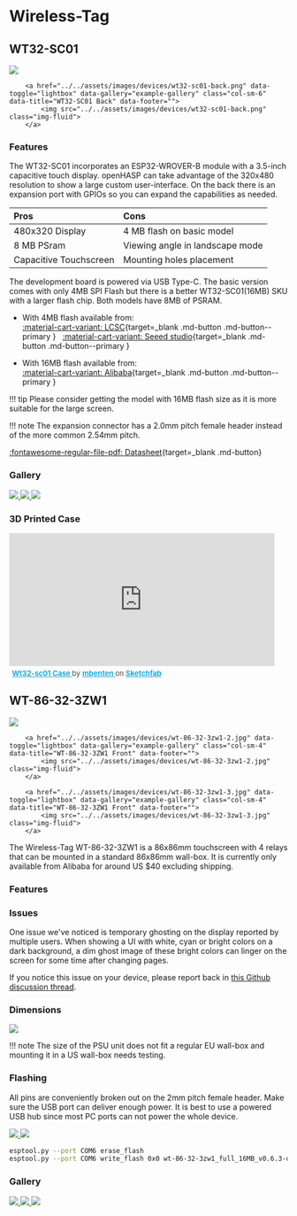 # Wireless-Tag

## WT32-SC01

<div class="row justify-content-center">
        <a href="../../assets/images/devices/wt-sc01.png" data-toggle="lightbox" data-gallery="example-gallery" class="col-sm-6" data-title="WT32-SC01 Front" data-footer="">
            <img src="../../assets/images/devices/wt32-sc01-front.png" class="img-fluid">
        </a>

        <a href="../../assets/images/devices/wt32-sc01-back.png" data-toggle="lightbox" data-gallery="example-gallery" class="col-sm-6" data-title="WT32-SC01 Back" data-footer="">
            <img src="../../assets/images/devices/wt32-sc01-back.png" class="img-fluid">
        </a>
</div>


### Features

The WT32-SC01 incorporates an ESP32-WROVER-B module with a 3.5-inch capacitive touch display.
openHASP can take advantage of the 320x480 resolution to show a large custom user-interface.
On the back there is an expansion port with GPIOs so you can expand the capabilities as needed.

| Pros                   | Cons
|:-----                  |:----
| 480x320 Display        | 4 MB flash on basic model
| 8 MB PSram             | Viewing angle in landscape mode
| Capacitive Touchscreen | Mounting holes placement

The development board is powered via USB Type-C. The basic version comes with only 4MB SPI Flash but there is a better WT32-SC01(16MB) SKU with a larger flash chip. Both models have 8MB of PSRAM.

- With 4MB flash available from:</br>
[:material-cart-variant: LCSC][1]{target=_blank .md-button .md-button--primary } &nbsp; 
[:material-cart-variant: Seeed studio][2]{target=_blank .md-button .md-button--primary }

- With 16MB flash available from:</br>
[:material-cart-variant: Alibaba][3]{target=_blank .md-button .md-button--primary } 

!!! tip
    Please consider getting the model with 16MB flash size as it is more suitable for the large screen.

!!! note
    The expansion connector has a 2.0mm pitch female header instead of the more common 2.54mm pitch.

[:fontawesome-regular-file-pdf: Datasheet][4]{target=_blank .md-button}


### Gallery

<div class="row justify-content-center">
    <a href="../../assets/images/builds/wt32-sc01-1.jpg" data-toggle="lightbox" data-gallery="example-gallery" class="col-sm-4" data-title="Wireless-Tag WT32-SC01" data-footer="Image by xHirschx">
        <img src="../../assets/images/builds/wt32-sc01-1.jpg" class="img-fluid">
    </a>
    <a href="../../assets/images/builds/wt32-sc01-2.jpg" data-toggle="lightbox" data-gallery="example-gallery" class="col-sm-4" data-title="Wireless-Tag WT32-SC01" data-footer="Image by xHirschx">
        <img src="../../assets/images/builds/wt32-sc01-2.jpg" class="img-fluid">
    </a>
    <a href="../../assets/images/builds/wt32-sc01-3.jpg" data-toggle="lightbox" data-gallery="example-gallery" class="col-sm-4" data-title="Wireless-Tag WT32-SC01">
        <img src="../../assets/images/builds/wt32-sc01-3.jpg" class="img-fluid">
    </a>
</div>


### 3D Printed Case

<p>
<div class="sketchfab-embed-wrapper"> <iframe width=480 height=240 title="WT32-SC01 Case" frameborder="0" allowfullscreen mozallowfullscreen="true" webkitallowfullscreen="true" allow="fullscreen; autoplay; vr" xr-spatial-tracking execution-while-out-of-viewport execution-while-not-rendered web-share src="https://sketchfab.com/models/cfec05638de540b0acccff2091508500/embed"> </iframe> <p style="font-size: 13px; font-weight: normal; margin: 5px; color: #4A4A4A;"> <a href="https://sketchfab.com/3d-models/wt32-sc01-case-cfec05638de540b0acccff2091508500?utm_medium=embed&utm_campaign=share-popup&utm_content=cfec05638de540b0acccff2091508500" target="_blank" style="font-weight: bold; color: #1CAAD9;"> Wt32-sc01 Case </a> by <a href="https://sketchfab.com/mbenten?utm_medium=embed&utm_campaign=share-popup&utm_content=cfec05638de540b0acccff2091508500" target="_blank" style="font-weight: bold; color: #1CAAD9;"> mbenten </a> on <a href="https://sketchfab.com?utm_medium=embed&utm_campaign=share-popup&utm_content=cfec05638de540b0acccff2091508500" target="_blank" style="font-weight: bold; color: #1CAAD9;">Sketchfab</a></p></div>
</p>

</hr>

## WT-86-32-3ZW1

<div class="row justify-content-center">
        <a href="../../assets/images/devices/wt-86-32-3zw1-1.jpg" data-toggle="lightbox" data-gallery="example-gallery" class="col-sm-4" data-title="WT-86-32-3ZW1 Front" data-footer="">
            <img src="../../assets/images/devices/wt-86-32-3zw1-1.jpg" class="img-fluid">
        </a>

        <a href="../../assets/images/devices/wt-86-32-3zw1-2.jpg" data-toggle="lightbox" data-gallery="example-gallery" class="col-sm-4" data-title="WT-86-32-3ZW1 Front" data-footer="">
            <img src="../../assets/images/devices/wt-86-32-3zw1-2.jpg" class="img-fluid">
        </a>

        <a href="../../assets/images/devices/wt-86-32-3zw1-3.jpg" data-toggle="lightbox" data-gallery="example-gallery" class="col-sm-4" data-title="WT-86-32-3ZW1 Front" data-footer="">
            <img src="../../assets/images/devices/wt-86-32-3zw1-3.jpg" class="img-fluid">
        </a>
</div>

The Wireless-Tag WT-86-32-3ZW1 is a 86x86mm touchscreen with 4 relays that can be mounted in a standard 86x86mm wall-box.
It is currently only available from Alibaba for around US $40 excluding shipping.

### Features

### Issues

One issue we've noticed is temporary ghosting on the display reported by multiple users.
When showing a UI with white, cyan or bright colors on a dark background, a dim ghost image of these bright colors can linger on the screen for some time after changing pages.

If you notice this issue on your device, please report back in [this Github discussion thread](https://github.com/HASwitchPlate/openHASP/discussions/311).

### Dimensions

<div class="row justify-content-center">
    <a href="../../assets/images/devices/wt-86-32-zw1-dimensions.jpg" data-toggle="lightbox" data-gallery="example-gallery" class="col-sm-10" data-title="WT-86-32-3ZW1 Dimensions" data-footer="">
        <img src="../../assets/images/devices/wt-86-32-zw1-dimensions.jpg" class="img-fluid">
    </a>
</div>

!!! note
    The size of the PSU unit does not fit a regular EU wall-box and mounting it in a US wall-box needs testing.

### Flashing

All pins are conveniently broken out on the 2mm pitch female header. Make sure the USB port can deliver enough power.
It is best to use a powered USB hub since most PC ports can not power the whole device.

<div class="row justify-content-center">
    <a href="../../assets/images/devices/wt-86-32-zw1-back.jpg" data-toggle="lightbox" data-gallery="example-gallery" class="col-sm-5" data-title="WT-86-32-3ZW1 Back" data-footer="">
        <img src="../../assets/images/devices/wt-86-32-zw1-back.jpg" class="img-fluid">
    </a>
    <a href="../../assets/images/devices/wt-86-32-zw1-flashing.jpg" data-toggle="lightbox" data-gallery="example-gallery" class="col-sm-5" data-title="WT-86-32-3ZW1 Pin diagram" data-footer="">
        <img src="../../assets/images/devices/wt-86-32-zw1-flashing.jpg" class="img-fluid">
    </a>
</div>

```bash
esptool.py --port COM6 erase_flash
esptool.py --port COM6 write_flash 0x0 wt-86-32-3zw1_full_16MB_v0.6.3-dev_88a478d.bin --verify
```

### Gallery

<div class="row justify-content-center">
    <a href="../../assets/images/builds/wt32-sc01-1.jpg" data-toggle="lightbox" data-gallery="example-gallery" class="col-sm-4" data-title="Wireless-Tag WT32-SC01" data-footer="Image by xHirschx">
        <img src="../../assets/images/builds/wt32-sc01-1.jpg" class="img-fluid">
    </a>
    <a href="../../assets/images/builds/wt32-sc01-2.jpg" data-toggle="lightbox" data-gallery="example-gallery" class="col-sm-4" data-title="Wireless-Tag WT32-SC01" data-footer="Image by xHirschx">
        <img src="../../assets/images/builds/wt32-sc01-2.jpg" class="img-fluid">
    </a>
    <a href="../../assets/images/builds/wt32-sc01-3.jpg" data-toggle="lightbox" data-gallery="example-gallery" class="col-sm-4" data-title="Wireless-Tag WT32-SC01">
        <img src="../../assets/images/builds/wt32-sc01-3.jpg" class="img-fluid">
    </a>
</div>

[1]: https://lcsc.com/product-detail/Development-Boards-Development-Kits_Wireless-tag-WT32-SC01_C555472.html
[2]: https://www.seeedstudio.com/ESP32-Development-board-WT32-SC01-p-4735.html
[3]: https://www.alibaba.com/product-detail/esp32-development-board-WT32-SC01-3_62534911683.html
[4]: http://www.wireless-tag.com/wp-content/uploads/2021/01/WT32-SC01DataSheetV3.3-2-with-nuts.pdf